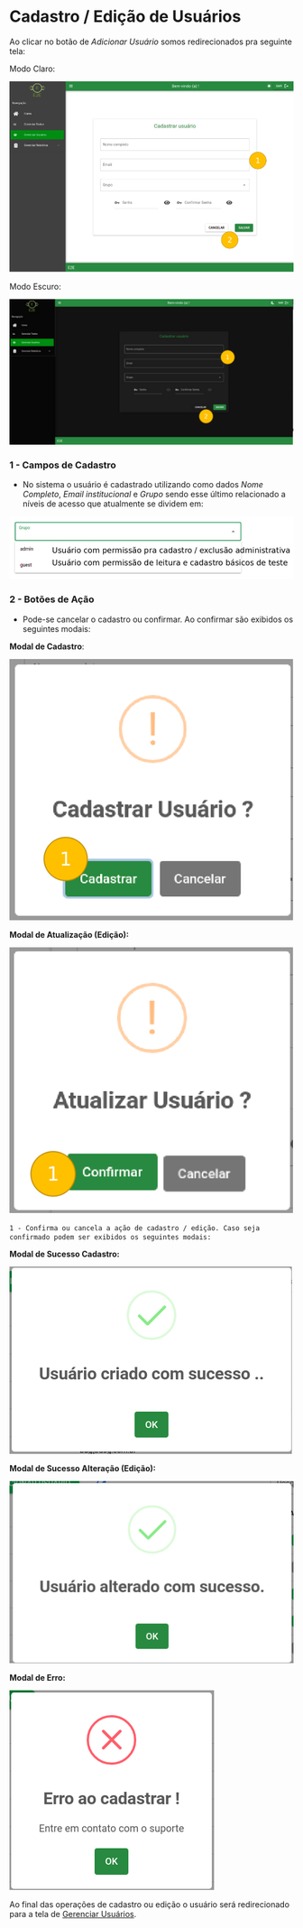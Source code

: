 # Cadastro / Edição de Usuários

Ao clicar no botão de *Adicionar Usuário* somos redirecionados pra seguinte tela:

Modo Claro:

![CadastroEdicaoDeUsuarios/Untitled.png](CadastroEdicaoDeUsuarios/Untitled.png)

Modo Escuro:

![CadastroEdicaoDeUsuarios/Untitled%201.png](CadastroEdicaoDeUsuarios/Untitled%201.png)

### 1 - Campos de Cadastro

- No sistema o usuário é cadastrado utilizando como dados *Nome Completo*, *Email institucional* e *Grupo* sendo esse último relacionado a níveis de acesso que atualmente se dividem em:

![CadastroEdicaoDeUsuarios/Untitled%202.png](CadastroEdicaoDeUsuarios/Untitled%202.png)

### 2 - Botões de Ação

- Pode-se cancelar o cadastro ou confirmar. Ao confirmar são exibidos os seguintes modais:

**Modal de Cadastro**:

![CadastroEdicaoDeUsuarios/Untitled%203.png](CadastroEdicaoDeUsuarios/Untitled%203.png)

**Modal de Atualização (Edição):**

![CadastroEdicaoDeUsuarios/Untitled%204.png](CadastroEdicaoDeUsuarios/Untitled%204.png)

    1 - Confirma ou cancela a ação de cadastro / edição. Caso seja confirmado podem ser exibidos os seguintes modais:

**Modal de Sucesso Cadastro:**

![CadastroEdicaoDeUsuarios/Untitled%205.png](CadastroEdicaoDeUsuarios/Untitled%205.png)

**Modal de Sucesso Alteração (Edição):**

![CadastroEdicaoDeUsuarios/Untitled%206.png](CadastroEdicaoDeUsuarios/Untitled%206.png)

**Modal de Erro:**

![CadastroEdicaoDeUsuarios/Untitled%207.png](CadastroEdicaoDeUsuarios/Untitled%207.png)

Ao final das operações de cadastro ou edição o usuário será redirecionado para a tela de [Gerenciar Usuários](../GerenciarUsuarios.md).

